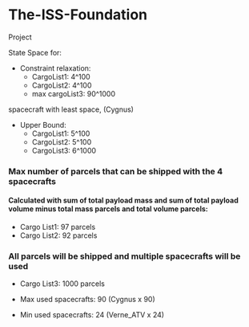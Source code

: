 # The-ISS-Foundation
Project

State Space for:
+ Constraint relaxation:
  + CargoList1:
      4^100
  + CargoList2:
      4^100
  + max cargoList3:
      90^1000

      
spacecraft with least space, (Cygnus)
+ Upper Bound:
  + CargoList1:
      5^100
  + CargoList2:
      5^100
  + CargoList3:
      6^1000

### Max number of parcels that can be shipped with the 4 spacecrafts
#### Calculated with sum of total payload mass and sum of total payload volume minus total mass parcels and total volume parcels:
+ Cargo List1: 97 parcels
+ Cargo List2: 92 parcels

### All parcels will be shipped and multiple spacecrafts will be used
+ Cargo List3: 1000 parcels

+ Max used spacecrafts: 90 (Cygnus x 90)
+ Min used spacecrafts: 24 (Verne_ATV x 24)
